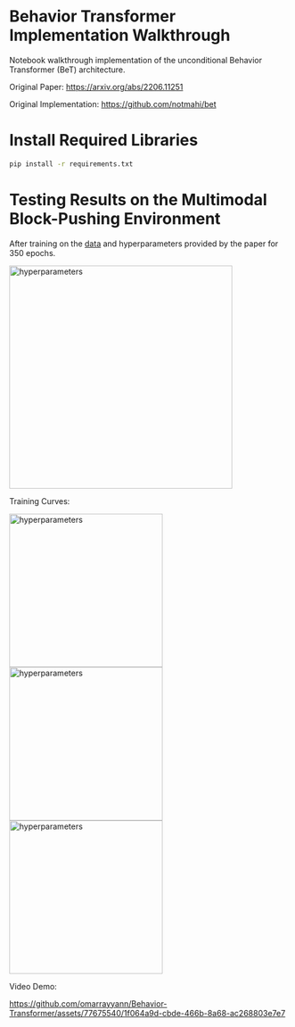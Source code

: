 # Behavior Transformer Implementation Walkthrough

Notebook walkthrough implementation of the unconditional Behavior Transformer (BeT) architecture.

Original Paper: https://arxiv.org/abs/2206.11251

Original Implementation: https://github.com/notmahi/bet

# Install Required Libraries
```bash
pip install -r requirements.txt
```

# Testing Results on the Multimodal Block-Pushing Environment

After training on the [data](https://osf.io/983qz) and hyperparameters provided by the paper for 350 epochs.

<img width="400" alt="hyperparameters" src="https://github.com/omarrayyann/Behavior-Transformer/assets/77675540/1e0d0c69-d82e-443b-abb0-6c16e8ed3951">

Training Curves:

<img height="275" alt="hyperparameters" src="https://github.com/omarrayyann/Behavior-Transformer/assets/77675540/687aa70e-d958-4554-8515-6c453b50b295">
<img height="275" alt="hyperparameters" src="https://github.com/omarrayyann/Behavior-Transformer/assets/77675540/22e898f8-8d60-4ee3-881a-5a268fa13e26">
<img height="275" alt="hyperparameters" src="https://github.com/omarrayyann/Behavior-Transformer/assets/77675540/53c68604-f61a-4afc-86e5-35983e27ca3a">

Video Demo:

https://github.com/omarrayyann/Behavior-Transformer/assets/77675540/1f064a9d-cbde-466b-8a68-ac268803e7e7

